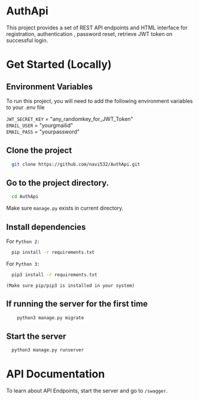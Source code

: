 
# AuthApi
This project provides a set of REST API endpoints and HTML interface for registration, authentication , password reset, retrieve JWT token on successful login.


# Get Started (Locally)

## Environment Variables

To run this project, you will need to add the following environment variables to your .env file

`JWT_SECRET_KEY` = "any_randomkey_for_JWT_Token"  
`EMAIL_USER` = "yourgmailid"  
`EMAIL_PASS` = "yourpassword" 


## Clone the project

```bash
  git clone https://github.com/navi532/AuthApi.git
```

## Go to the project directory.  
```bash
  cd AuthApi
```
Make sure `manage.py` exists in current directory. 


## Install dependencies

For `Python 2:`
```bash
  pip install -r requirements.txt
```

For `Python 3:`
```bash
  pip3 install -r requirements.txt
```

`(Make sure pip/pip3 is installed in your system)`

## If running the server for the first time
```bash
    python3 manage.py migrate
```

## Start the server
```bash
  python3 manage.py runserver
``` 

# API Documentation
To learn about API Endpoints, start the server and go to `/swagger`.
